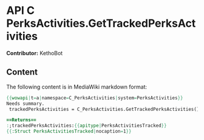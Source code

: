 # API C PerksActivities.GetTrackedPerksActivities

**Contributor:** KethoBot

## Content

The following content is in MediaWiki markdown format:

```mediawiki
{{wowapi|t=a|namespace=C_PerksActivities|system=PerksActivities}}
Needs summary.
 trackedPerksActivities = C_PerksActivities.GetTrackedPerksActivities()

==Returns==
:;trackedPerksActivities:{{apitype|PerksActivitiesTracked}}
{{:Struct PerksActivitiesTracked|nocaption=1}}
```